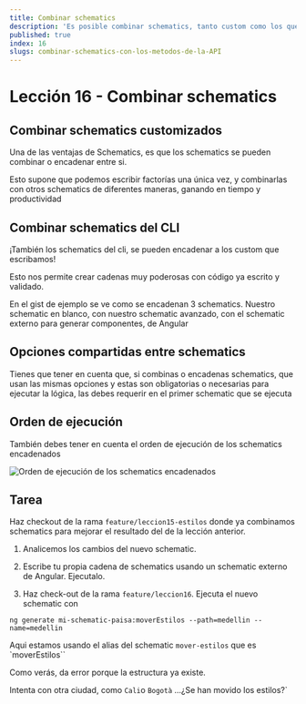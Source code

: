 ```yaml
---
title: Combinar schematics
description: 'Es posible combinar schematics, tanto custom como los que existen en el CLI '
published: true
index: 16
slugs: combinar-schematics-con-los-metodos-de-la-API
---
```


# Lección 16 - Combinar schematics

## Combinar schematics customizados

Una de las ventajas de Schematics, es que los schematics se pueden combinar o encadenar entre si. 

Esto supone que podemos escribir factorías una única vez, y combinarlas con otros schematics de diferentes maneras, ganando en tiempo y productividad

## Combinar schematics del CLI

¡También los schematics del cli, se pueden encadenar a los custom que escribamos!

Esto nos permite crear cadenas muy poderosas con código ya escrito y validado.

En el gist de ejemplo se ve como se encadenan 3 schematics. Nuestro schematic en blanco, con nuestro schematic avanzado, con el schematic externo para generar componentes, de Angular

<script src="https://gist.github.com/anfibiacreativa/b2bb69cb0bd34d95f0b328ef26b754a7.js"></script>

## Opciones compartidas entre schematics

Tienes que tener en cuenta que, si combinas o encadenas schematics, que usan las mismas opciones y estas son obligatorias o necesarias para ejecutar la lógica, las debes requerir en el primer schematic que se ejecuta

## Orden de ejecución

También debes tener en cuenta el orden de ejecución de los schematics encadenados

![Orden de ejecución de los schematics encadenados](https://res.cloudinary.com/anfibiacreativa/image/upload/v1597346712/taller-schematics/lifecycle_qz0rxi.jpg "Orden de ejecución de los schematics encadenados")

## Tarea 

Haz checkout de la rama `feature/leccion15-estilos` donde ya combinamos schematics para mejorar el resultado del de la lección anterior. 

1. Analicemos los cambios del nuevo schematic.

2. Escribe tu propia cadena de schematics usando un schematic externo de Angular. Ejecutalo.

3. Haz check-out de la rama `feature/leccion16`. Ejecuta el nuevo schematic con

```ng generate mi-schematic-paisa:moverEstilos --path=medellin --name=medellin```

Aqui estamos usando el alias del schematic `mover-estilos` que es `moverEstilos``

Como verás, da error porque la estructura ya existe.

Intenta con otra ciudad, como `Cali`o `Bogotà` ...¿Se han movido los estilos?`